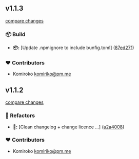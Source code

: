 
## v1.1.3

[compare changes](https://github.com/NowaraJS/singleton-manager/compare/v1.1.2...v1.1.3)

### 📦 Build

- **📦:** [Update .npmignore to include bunfig.toml] ([87ed271](https://github.com/NowaraJS/singleton-manager/commit/87ed271))

### ❤️ Contributors

- Komiroko <komiriko@pm.me>

## v1.1.2

[compare changes](https://github.com/NowaraJS/singleton-manager/compare/v1.1.1...v1.1.2)

### 🧹 Refactors

- **🧹:** [Clean changelog + change licence ...] ([a2a4008](https://github.com/NowaraJS/singleton-manager/commit/a2a4008))

### ❤️ Contributors

- Komiroko <komiriko@pm.me>

